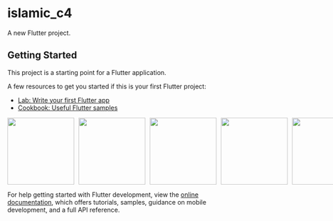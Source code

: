 # islamic_c4

A new Flutter project.

## Getting Started

This project is a starting point for a Flutter application.

A few resources to get you started if this is your first Flutter project:

- [Lab: Write your first Flutter app](https://docs.flutter.dev/get-started/codelab)
- [Cookbook: Useful Flutter samples](https://docs.flutter.dev/cookbook)

<div style="display: flex; gap: 10px;">
    <img src="https://github.com/user-attachments/assets/3af62c84-a226-4a72-b43f-1ffc2652b7ba" width="150"/>
    <img src="https://github.com/user-attachments/assets/1f3c45de-0fd1-46f9-94fc-1f4818b92fe5" width="150"/>
    <img src="https://github.com/user-attachments/assets/dc29f5ca-1533-4548-bc51-63a9e8787990" width="150"/>
    <img src="https://github.com/user-attachments/assets/f6224fc7-649b-46a7-9a7d-3ef523fbb380" width="150"/>
    <img src="https://github.com/user-attachments/assets/4801d2e4-8b18-4739-a0d9-856bfe43be6c" width="150"/>
</div>

For help getting started with Flutter development, view the
[online documentation](https://docs.flutter.dev/), which offers tutorials,
samples, guidance on mobile development, and a full API reference.
